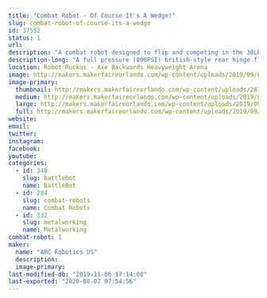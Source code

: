 ```yaml
---
title: "Combat Robot - Of Course It's A Wedge!"
slug: combat-robot-of-course-its-a-wedge
id: 37552
status: 1
url: 
description: "A combat robot designed to flip and competing in the 30Lb 'Sportsman' Class"
description-long: "A full pressure (800PSI) british-style rear hinge flipping combat robot. Welded aluminum core structure with dual feed tanks and a carbon fibre buffer tank to flip an opponent within half a second."
location: Robot Ruckus - Axe Backwards Heavyweight Arena
image: http://makers.makerfaireorlando.com/wp-content/uploads/2019/09/Featherweight_-_Assembly_2019-Sep-03_08-09-54PM-000_CustomizedView16915887208-1024x576.png
image-primary:
  thumbnail: http://makers.makerfaireorlando.com/wp-content/uploads/2019/09/Featherweight_-_Assembly_2019-Sep-03_08-09-54PM-000_CustomizedView16915887208-150x150.png
  medium: http://makers.makerfaireorlando.com/wp-content/uploads/2019/09/Featherweight_-_Assembly_2019-Sep-03_08-09-54PM-000_CustomizedView16915887208-300x169.png
  large: http://makers.makerfaireorlando.com/wp-content/uploads/2019/09/Featherweight_-_Assembly_2019-Sep-03_08-09-54PM-000_CustomizedView16915887208-1024x576.png
  full: http://makers.makerfaireorlando.com/wp-content/uploads/2019/09/Featherweight_-_Assembly_2019-Sep-03_08-09-54PM-000_CustomizedView16915887208.png
website: 
email: 
twitter: 
instagram: 
facebook: 
youtube: 
categories:
  - id: 340
    slug: battlebot
    name: BattleBot
  - id: 284
    slug: combat-robots
    name: Combat Robots
  - id: 332
    slug: metalworking
    name: Metalworking
combat-robot: 1
maker:
  name: "ARC Robotics US"
  description:
  image-primary: 
last-modified-db: "2019-11-06 17:14:00"
last-exported: "2020-08-07 07:54:56"
---
```

